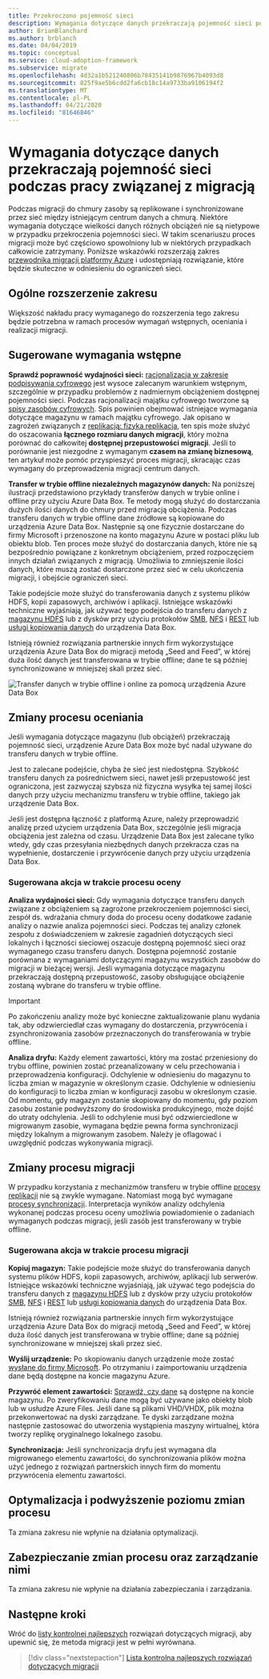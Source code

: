 ```yaml
---
title: Przekroczono pojemność sieci
description: Wymagania dotyczące danych przekraczają pojemność sieci podczas prac nad migracją.
author: BrianBlanchard
ms.author: brblanch
ms.date: 04/04/2019
ms.topic: conceptual
ms.service: cloud-adoption-framework
ms.subservice: migrate
ms.openlocfilehash: 4d32a1b521240806b78435141b9876967b4093d8
ms.sourcegitcommit: 825f9ae5b6cdd2fa6cb18c14a9733ba9106194f2
ms.translationtype: MT
ms.contentlocale: pl-PL
ms.lasthandoff: 04/21/2020
ms.locfileid: "81646846"
---
```

<!-- cSpell:ignore HDFS databox VHDX -->

# <a name="data-requirements-exceed-network-capacity-during-a-migration-effort"></a>Wymagania dotyczące danych przekraczają pojemność sieci podczas pracy związanej z migracją

Podczas migracji do chmury zasoby są replikowane i synchronizowane przez sieć między istniejącym centrum danych a chmurą. Niektóre wymagania dotyczące wielkości danych różnych obciążeń nie są nietypowe w przypadku przekroczenia pojemności sieci. W takim scenariuszu proces migracji może być częściowo spowolniony lub w niektórych przypadkach całkowicie zatrzymany. Poniższe wskazówki rozszerzają zakres [przewodnika migracji platformy Azure](../azure-migration-guide/index.md) i udostępniają rozwiązanie, które będzie skuteczne w odniesieniu do ograniczeń sieci.

## <a name="general-scope-expansion"></a>Ogólne rozszerzenie zakresu

Większość nakładu pracy wymaganego do rozszerzenia tego zakresu będzie potrzebna w ramach procesów wymagań wstępnych, oceniania i realizacji migracji.

## <a name="suggested-prerequisites"></a>Sugerowane wymagania wstępne

**Sprawdź poprawność wydajności sieci:** [racjonalizacja w zakresie podpisywania cyfrowego](../../digital-estate/rationalize.md) jest wysoce zalecanym warunkiem wstępnym, szczególnie w przypadku problemów z nadmiernym obciążeniem dostępnej pojemności sieci. Podczas racjonalizacji majątku cyfrowego tworzone są [spisy zasobów cyfrowych](../../digital-estate/inventory.md). Spis powinien obejmować istniejące wymagania dotyczące magazynu w ramach majątku cyfrowego. Jak opisano w zagrożeń związanych z [replikacją: fizyka replikacja](../migration-considerations/migrate/replicate.md#replication-risks---physics-of-replication), ten spis może służyć do oszacowania **łącznego rozmiaru danych migracji**, który można porównać do całkowitej **dostępnej przepustowości migracji**. Jeśli to porównanie jest niezgodne z wymaganym **czasem na zmianę biznesową**, ten artykuł może pomóc przyspieszyć proces migracji, skracając czas wymagany do przeprowadzenia migracji centrum danych.

**Transfer w trybie offline niezależnych magazynów danych:** Na poniższej ilustracji przedstawiono przykłady transferów danych w trybie online i offline przy użyciu Azure Data Box. Te metody mogą służyć do dostarczania dużych ilości danych do chmury przed migracją obciążenia. Podczas transferu danych w trybie offline dane źródłowe są kopiowane do urządzenia Azure Data Box. Następnie są one fizycznie dostarczane do firmy Microsoft i przenoszone na konto magazynu Azure w postaci pliku lub obiektu blob. Ten proces może służyć do dostarczania danych, które nie są bezpośrednio powiązane z konkretnym obciążeniem, przed rozpoczęciem innych działań związanych z migracją. Umożliwia to zmniejszenie ilości danych, które muszą zostać dostarczone przez sieć w celu ukończenia migracji, i obejście ograniczeń sieci.

Takie podejście może służyć do transferowania danych z systemu plików HDFS, kopii zapasowych, archiwów i aplikacji. Istniejące wskazówki techniczne wyjaśniają, jak używać tego podejścia do transferu danych z [magazynu HDFS](https://docs.microsoft.com/azure/storage/blobs/data-lake-storage-migrate-on-premises-hdfs-cluster) lub z dysków przy użyciu protokołów [SMB](https://docs.microsoft.com/azure/databox/data-box-deploy-copy-data), [NFS](https://docs.microsoft.com/azure/databox/data-box-deploy-copy-data-via-nfs) i [REST](https://docs.microsoft.com/azure/databox/data-box-deploy-copy-data-via-rest) lub [usługi kopiowania danych](https://docs.microsoft.com/azure/databox/data-box-deploy-copy-data-via-copy-service) do urządzenia Data Box.

Istnieją również rozwiązania partnerskie innych firm wykorzystujące urządzenia Azure Data Box do migracji metodą „Seed and Feed”, w której duża ilość danych jest transferowana w trybie offline; dane te są później synchronizowane w mniejszej skali przez sieć.

![Transfer danych w trybie offline i online za pomocą urządzenia Azure Data Box](../../_images/migrate/databox.png)

## <a name="assess-process-changes"></a>Zmiany procesu oceniania

Jeśli wymagania dotyczące magazynu (lub obciążeń) przekraczają pojemność sieci, urządzenie Azure Data Box może być nadal używane do transferu danych w trybie offline.

Jest to zalecane podejście, chyba że sieć jest niedostępna. Szybkość transferu danych za pośrednictwem sieci, nawet jeśli przepustowość jest ograniczona, jest zazwyczaj szybsza niż fizyczna wysyłka tej samej ilości danych przy użyciu mechanizmu transferu w trybie offline, takiego jak urządzenie Data Box.

Jeśli jest dostępna łączność z platformą Azure, należy przeprowadzić analizę przed użyciem urządzenia Data Box, szczególnie jeśli migracja obciążenia jest zależna od czasu. Urządzenie Data Box jest zalecane tylko wtedy, gdy czas przesyłania niezbędnych danych przekracza czas na wypełnienie, dostarczenie i przywrócenie danych przy użyciu urządzenia Data Box.

### <a name="suggested-action-during-the-assess-process"></a>Sugerowana akcja w trakcie procesu oceny

**Analiza wydajności sieci:** Gdy wymagania dotyczące transferu danych związane z obciążeniem są zagrożone przekroczeniem pojemności sieci, zespół ds. wdrażania chmury doda do procesu oceny dodatkowe zadanie analizy o nazwie analiza pojemności sieci. Podczas tej analizy członek zespołu z doświadczeniem w zakresie zagadnień dotyczących sieci lokalnych i łączności sieciowej oszacuje dostępną pojemność sieci oraz wymaganego czasu transferu danych. Dostępna pojemność zostanie porównana z wymaganiami dotyczącymi magazynu wszystkich zasobów do migracji w bieżącej wersji. Jeśli wymagania dotyczące magazynu przekraczają dostępną przepustowość, zasoby obsługujące obciążenie zostaną wybrane do transferu w trybie offline.

> [!IMPORTANT]
> Po zakończeniu analizy może być konieczne zaktualizowanie planu wydania tak, aby odzwierciedlał czas wymagany do dostarczenia, przywrócenia i zsynchronizowania zasobów przeznaczonych do transferowania w trybie offline.

**Analiza dryfu:** Każdy element zawartości, który ma zostać przeniesiony do trybu offline, powinien zostać przeanalizowany w celu przechowania i przeprowadzenia konfiguracji. Odchylenie w odniesieniu do magazynu to liczba zmian w magazynie w określonym czasie. Odchylenie w odniesieniu do konfiguracji to liczba zmian w konfiguracji zasobu w określonym czasie. Od momentu, gdy magazyn zostanie skopiowany do momentu, gdy poziom zasobu zostanie podwyższony do środowiska produkcyjnego, może dojść do utraty odchylenia. Jeśli to odchylenie musi być odzwierciedlone w migrowanym zasobie, wymagana będzie pewna forma synchronizacji między lokalnym a migrowanym zasobem. Należy je oflagować i uwzględnić podczas wykonywania migracji.

## <a name="migrate-process-changes"></a>Zmiany procesu migracji

W przypadku korzystania z mechanizmów transferu w trybie offline [procesy replikacji](../migration-considerations/migrate/replicate.md) nie są zwykle wymagane. Natomiast mogą być wymagane [procesy synchronizacji](../migration-considerations/migrate/replicate.md). Interpretacja wyników analizy odchylenia wykonanej podczas procesu oceny umożliwia powiadomienie o zadaniach wymaganych podczas migracji, jeśli zasób jest transferowany w trybie offline.

### <a name="suggested-action-during-the-migrate-process"></a>Sugerowana akcja w trakcie procesu migracji

**Kopiuj magazyn:** Takie podejście może służyć do transferowania danych systemu plików HDFS, kopii zapasowych, archiwów, aplikacji lub serwerów. Istniejące wskazówki techniczne wyjaśniają, jak używać tego podejścia do transferu danych z [magazynu HDFS](https://docs.microsoft.com/azure/storage/blobs/data-lake-storage-migrate-on-premises-hdfs-cluster) lub z dysków przy użyciu protokołów [SMB](https://docs.microsoft.com/azure/databox/data-box-deploy-copy-data), [NFS](https://docs.microsoft.com/azure/databox/data-box-deploy-copy-data-via-nfs) i [REST](https://docs.microsoft.com/azure/databox/data-box-deploy-copy-data-via-rest) lub [usługi kopiowania danych](https://docs.microsoft.com/azure/databox/data-box-deploy-copy-data-via-copy-service) do urządzenia Data Box.

Istnieją również rozwiązania partnerskie innych firm wykorzystujące urządzenia Azure Data Box do migracji metodą „Seed and Feed”, w której duża ilość danych jest transferowana w trybie offline; dane są później synchronizowane w mniejszej skali przez sieć.

**Wyślij urządzenie:** Po skopiowaniu danych urządzenie może zostać [wysłane do firmy Microsoft](https://docs.microsoft.com/azure/databox/data-box-deploy-picked-up). Po otrzymaniu i zaimportowaniu urządzenia dane będą dostępne na koncie magazynu Azure.

**Przywróć element zawartości:** [Sprawdź, czy dane](https://docs.microsoft.com/azure/databox/data-box-deploy-picked-up#verify-data-upload-to-azure) są dostępne na koncie magazynu. Po zweryfikowaniu dane mogą być używane jako obiekty blob lub w usłudze Azure Files. Jeśli dane są plikami VHD/VHDX, plik można przekonwertować na dyski zarządzane. Te dyski zarządzane można następnie zastosować do utworzenia wystąpienia maszyny wirtualnej, która tworzy replikę oryginalnego lokalnego zasobu.

**Synchronizacja:** Jeśli synchronizacja dryfu jest wymagana dla migrowanego elementu zawartości, do synchronizowania plików można użyć jednego z rozwiązań partnerskich innych firm do momentu przywrócenia elementu zawartości.

## <a name="optimize-and-promote-process-changes"></a>Optymalizacja i podwyższenie poziomu zmian procesu

Ta zmiana zakresu nie wpłynie na działania optymalizacji.

## <a name="secure-and-manage-process-changes"></a>Zabezpieczanie zmian procesu oraz zarządzanie nimi

Ta zmiana zakresu nie wpłynie na działania zabezpieczania i zarządzania.

## <a name="next-steps"></a>Następne kroki

Wróć do [listy kontrolnej najlepszych](./index.md) rozwiązań dotyczących migracji, aby upewnić się, że metoda migracji jest w pełni wyrównana.

> [!div class="nextstepaction"]
> [Lista kontrolna najlepszych rozwiązań dotyczących migracji](./index.md)
